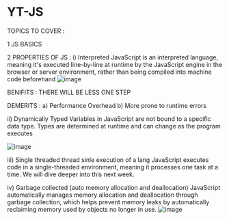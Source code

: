 # YT-JS
TOPICS TO COVER : 

1 JS BASICS 


2 PROPERTIES OF JS : 
i) Interpreted
JavaScript is an interpreted language, meaning it's executed line-by-line at runtime by the JavaScript engine in the browser or server environment, 
rather than being compiled into machine code beforehand
![image](https://github.com/user-attachments/assets/91b0a4a9-31fc-47b8-b3fa-11b490943157)


BENIFITS : THERE WILL BE LESS ONE STEP 

DEMERITS : 
a) Performance Overhead
b) More prone to runtime errors

ii) Dynamically Typed
 Variables in JavaScript are not bound to a specific data type. Types are determined at runtime and can change as the program executes

![image](https://github.com/user-attachments/assets/170e6668-749c-4df5-b5dc-d86114d6dc0c)

 iii) Single threaded thread sinle execution of a lang 
JavaScript executes code in a single-threaded environment, meaning it processes one task at a time. We will dive deeper into this next week.

iv) Garbage collected (auto memory allocation and deallocation)
JavaScript automatically manages memory allocation and deallocation through garbage collection, 
which helps prevent memory leaks by automatically reclaiming memory used by objects no longer in use.
![image](https://github.com/user-attachments/assets/8b6be4b7-71b0-49ec-ab06-ac18d235519c)


